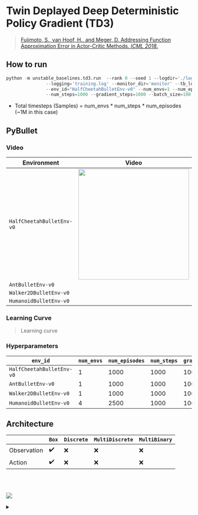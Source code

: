 # Twin Deplayed Deep Deterministic Policy Gradient (TD3)

> [Fujimoto, S., van Hoof, H., and Meger, D. Addressing Function Approximation Error in Actor-Critic Methods. *ICML 2018*.](https://arxiv.org/abs/1802.09477)


## How to run
```python
python -m unstable_baselines.td3.run  --rank 0 --seed 1 --logdir='./log/{env_id}/td3/{rank}' \
               --logging='training.log' --monitor_dir='monitor' --tb_logdir='' --model_dir='model' \
               --env_id="HalfCheetahBulletEnv-v0" --num_envs=1 --num_episodes=1000 --min_buffer=10000 \
               --num_steps=1000 --gradient_steps=1000 --batch_size=100 --verbose=2
```

* Total timesteps (Samples) = num_envs * num_steps * num_episodes (~1M in this case)


## PyBullet

### Video

| Environment | Video |
|-|-|
|`HalfCheetahBulletEnv-v0`|<img src="https://github.com/Ending2015a/unstable_baselines_assets/blob/master/images/td3.HalfCheetahBulletEnv-v0.eval.gif" width=300px/>
| `AntBulletEnv-v0`|
|`Walker2DBulletEnv-v0`|
|`HumanoidBulletEnv-v0`|


### Learning Curve

> Learning curve

### Hyperparameters
| `env_id`                  | `num_envs` | `num_episodes` | `num_steps` | `gradient_steps` | `batch_size` | `learing_rate` |`action_noise` |
|---------------------------|------------|----------------|-------------|------------------|--------------|----------------|----------------|
| `HalfCheetahBulletEnv-v0` | 1          | 1000           | 1000        | 1000             | 100          | 1e-3           | `None`         |
| `AntBulletEnv-v0`         | 1          | 1000           | 1000        | 1000             | 100          | 1e-3           | `None`         |
| `Walker2DBulletEnv-v0`    | 1          | 1000           | 1000        | 1000             | 100          | 1e-3           | `None`         |
| `HumanoidBulletEnv-v0`    | 4          | 2500           | 1000        | 1000             | 256          | 3e-4           | `None`         |



## Architecture

|             | `Box`              | `Discrete` | `MultiDiscrete` | `MultiBinary` |
|-------------|--------------------|------------|-----------------|---------------|
| Observation | :heavy_check_mark: | :x:        | :x:             | :x:           |
| Action      | :heavy_check_mark: | :x:        | :x:             | :x:           |


<br/>
<br/>

![](https://g.gravizo.com/source/svg/td3_arch?https%3A%2F%2Fraw.githubusercontent.com%2FEnding2015a%2Funstable_baselines%2Fmaster%2Funstable_baselines%2Ftd3%2FREADME.md)

<details>
<summary></summary>
td3_arch
digraph D {
    splines=false;
    node [shape=box, color=black, fontsize=12, height=0.1, width=0.1];
    input1[label="Observation"];
    input2[shape=record, label="Observation|Action"];
    subgraph cluster_actor{
        label="Actor";
        labeljust="l";
        graph[style=dotted];
        actor [shape=record, label="{Dense(400)|ReLU|Dense(300)|ReLU|Dense(Action space)|Tanh}"]
    }
    subgraph cluster_critic{
        label="Critic";
        labeljust="l";
        graph[style=dotted];
        critic [shape=record, label="{Dense(400)|ReLU|Dense(300)|ReLU|Dense(1)}"]
    }    
    input1 -> actor:n;
    input2 -> critic:n;
    actor:s -> pi;
    critic:s -> v;
    pi[label="Action"];
    v[label="Value"]
}
td3_arch
</details>
